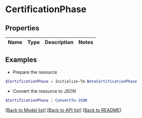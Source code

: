 # CertificationPhase
## Properties

Name | Type | Description | Notes
------------ | ------------- | ------------- | -------------

## Examples

- Prepare the resource
```powershell
$CertificationPhase = Initialize-Tm.BetaCertificationPhase 
```

- Convert the resource to JSON
```powershell
$CertificationPhase | ConvertTo-JSON
```

[[Back to Model list]](../README.md#documentation-for-models) [[Back to API list]](../README.md#documentation-for-api-endpoints) [[Back to README]](../README.md)

